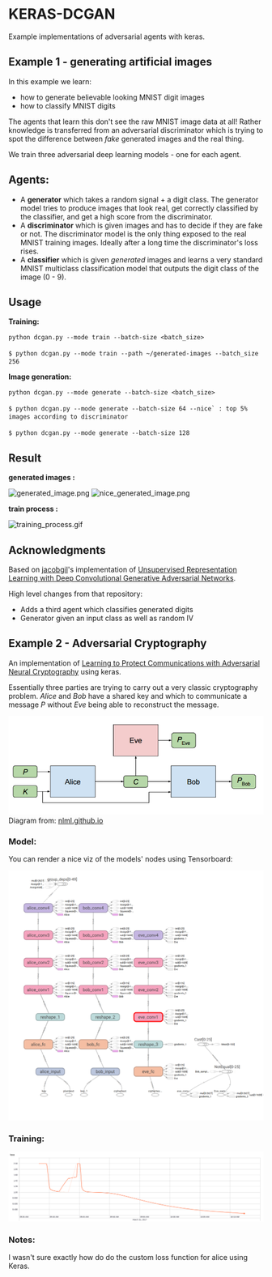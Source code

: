 # KERAS-DCGAN

Example implementations of adversarial agents with keras.

## Example 1 - generating artificial images

In this example we learn:
- how to generate believable looking MNIST digit images
- how to classify MNIST digits

The agents that learn this don't see the raw MNIST image data at all! Rather 
knowledge is transferred from an adversarial discriminator which is trying to
spot the difference between _fake_ generated images and the real thing.


We train three adversarial deep learning models - one for each agent.

## Agents:

- A **generator** which takes a random signal + a digit class. The generator model 
  tries to produce images that look real, get correctly classified by the classifier,
  and get a high score from the discriminator.
- A **discriminator** which is given images and has to decide if they are fake or not. 
  The discriminator model is the only thing exposed to the real MNIST training images.
  Ideally after a long time the discriminator's loss rises.
- A **classifier** which is given _generated_ images and learns a very standard MNIST
  multiclass classification model that outputs the digit class of the image (0 - 9).


## Usage


**Training:**

```
python dcgan.py --mode train --batch-size <batch_size>

$ python dcgan.py --mode train --path ~/generated-images --batch_size 256
```


**Image generation:**

```
python dcgan.py --mode generate --batch-size <batch_size>

$ python dcgan.py --mode generate --batch-size 64 --nice` : top 5% images according to discriminator

$ python dcgan.py --mode generate --batch-size 128
```


## Result


**generated images :** 


![generated_image.png](./assets/generated_image.png) ![nice_generated_image.png](./assets/nice_generated_image.png)


**train process :**


![training_process.gif](./assets/training_process.gif)


## Acknowledgments

Based on [jacobgil](https://github.com/jacobgil/keras-dcgan)'s implementation of 
[Unsupervised Representation Learning with Deep Convolutional Generative Adversarial Networks](http://arxiv.org/abs/1511.06434).

High level changes from that repository:

- Adds a third agent which classifies generated digits
- Generator given an input class as well as random IV

## Example 2 - Adversarial Cryptography

An implementation of
[Learning to Protect Communications with Adversarial Neural Cryptography](https://arxiv.org/abs/1610.06918)
using keras.

Essentially three parties are trying to carry out a very classic cryptography problem. *Alice* and *Bob* have a
shared key and which to communicate a message *P* without *Eve* being able to reconstruct the message.

![ex2-layout.png](./assets/ex2-layout.png)
Diagram from: [nlml.github.io](https://nlml.github.io/neural-networks/adversarial-neural-cryptography/)

### Model:

You can render a nice viz of the models' nodes using Tensorboard:

![tensorboard-nodes.png](./assets/tensorboard-nodes.png)

### Training:


![tensorboard-alice-loss.png](./assets/tensorboard-alice-loss.png)


### Notes:

I wasn't sure exactly how do do the custom loss function for alice using Keras.

